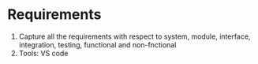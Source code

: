 # Requirements
1. Capture all the requirements with respect to system, module, interface, integration, testing, functional and non-fnctional
2. Tools: VS code
